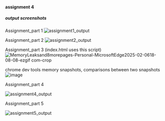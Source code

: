 #### assignment 4


##### output screenshots

Assignment_part 1
![assignment1_output](https://github.com/user-attachments/assets/f5a058f0-e4a9-4cac-848f-9e942d223e70)

Assignment_part 2
![assignment2_output](https://github.com/user-attachments/assets/d47d3db4-b62b-4bea-810c-6887043cc7d9)

Assignment_part 3 (index.html uses this script) 
![MemoryLeaksand8morepages-Personal-MicrosoftEdge2025-02-0618-08-08-ezgif com-crop](https://github.com/user-attachments/assets/472d6eec-70ea-4993-bc6e-fba78c190354)

chrome dev tools memory snapshots, comparisons between two snapshots
![image](https://github.com/user-attachments/assets/bc201ddc-33b9-4194-a904-05cf23554c87)

Assignment_part 4

![assignment4_output](https://github.com/user-attachments/assets/c623662c-d1ff-4504-831d-ecbb3df8a308)

Assignment_part 5


![assignment5_output](https://github.com/user-attachments/assets/dc87d8cc-4525-4747-8de0-b14f1e060dcc)
